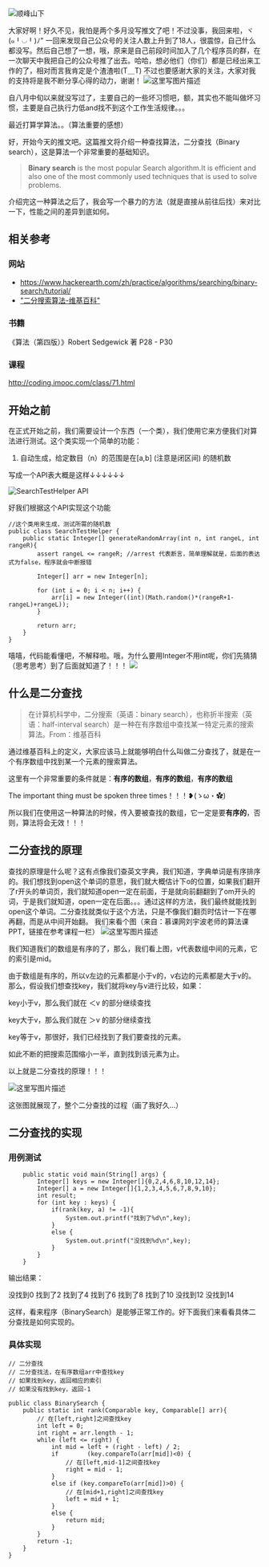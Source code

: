 ![顺峰山下](http://img.blog.csdn.net/20171019214104434?watermark/2/text/aHR0cDovL2Jsb2cuY3Nkbi5uZXQveWFuY29tMjAxNg==/font/5a6L5L2T/fontsize/400/fill/I0JBQkFCMA==/dissolve/70/gravity/SouthEast)

 大家好啊！好久不见，我怕是两个多月没写推文了吧！不过没事，我回来啦，ヾ(๑╹◡╹)ﾉ"
 一回来发现自己公众号的关注人数上升到了18人，很震惊，自己什么都没写。然后自己想了一想，哦，原来是自己前段时间加入了几个程序员的群，在一次聊天中我把自己的公众号推了出去。哈哈，想必他们（你们）都是已经出来工作的了，相对而言我肯定是个渣渣啦(T＿T) 不过也要感谢大家的关注，大家对我的支持将是我不断分享心得的动力，谢谢！
 ![这里写图片描述](http://img.blog.csdn.net/20171019220418772?watermark/2/text/aHR0cDovL2Jsb2cuY3Nkbi5uZXQveWFuY29tMjAxNg==/font/5a6L5L2T/fontsize/400/fill/I0JBQkFCMA==/dissolve/70/gravity/SouthEast)

 自八月中旬以来就没写过了，主要自己的一些坏习惯吧，额，其实也不能叫做坏习惯，主要是自己执行力低and找不到这个工作生活规律。。。

 最近打算学算法。。（算法重要的感想）

 好，开始今天的推文吧。这篇推文将介绍一种查找算法，二分查找（Binary search），这是算法一个非常重要的基础知识。


> **Binary search** is the most popular Search algorithm.It is efficient and also one of the most commonly used techniques that is used to solve problems.

 介绍完这一种算法之后了，我会写一个暴力的方法（就是直接从前往后找）来对比一下，性能之间的差异到底如何。

## 相关参考

### 网站


 - https://www.hackerearth.com/zh/practice/algorithms/searching/binary-search/tutorial/
 - ["二分搜索算法-维基百科"](https://zh.wikipedia.org/wiki/%E4%BA%8C%E5%88%86%E6%90%9C%E7%B4%A2%E7%AE%97%E6%B3%95 )

### 书籍
《算法（第四版）》Robert Sedgewick 著 P28 - P30

### 课程
 http://coding.imooc.com/class/71.html

## 开始之前
 在正式开始之前，我们需要设计一个东西（一个类），我们使用它来方便我们对算法进行测试。这个类实现一个简单的功能：

 1. 自动生成，给定数目（n）的范围是在[a,b] (注意是闭区间) 的随机数

 写成一个API表大概是这样↓↓↓↓↓↓

![SearchTestHelper API](http://img.blog.csdn.net/20171020194722788?watermark/2/text/aHR0cDovL2Jsb2cuY3Nkbi5uZXQveWFuY29tMjAxNg==/font/5a6L5L2T/fontsize/400/fill/I0JBQkFCMA==/dissolve/70/gravity/SouthEast)

 好我们根据这个API实现这个功能

```
//这个类用来生成，测试所需的随机数
public class SearchTestHelper {
    public static Integer[] generateRandomArray(int n, int rangeL, int rangeR){
        assert rangeL <= rangeR; //arrest 代表断言，简单理解就是，后面的表达式为false，程序就会中断报错

        Integer[] arr = new Integer[n];

        for (int i = 0; i < n; i++) {
            arr[i] = new Integer((int)(Math.random()*(rangeR+1-rangeL)+rangeL));
        }

        return arr;
    }
}
```

 嘻嘻，代码能看懂吧，不解释啦。哦，为什么要用Integer不用int呢，你们先猜猜（思考思考）到了后面就知道了！！！
![](http://img.blog.csdn.net/20171020195355245?watermark/2/text/aHR0cDovL2Jsb2cuY3Nkbi5uZXQveWFuY29tMjAxNg==/font/5a6L5L2T/fontsize/400/fill/I0JBQkFCMA==/dissolve/70/gravity/SouthEast)

## 什么是二分查找

> 在计算机科学中，二分搜索（英语：binary search），也称折半搜索（英语：half-interval search）是一种在有序数组中查找某一特定元素的搜索算法。From：维基百科

 通过维基百科上的定义，大家应该马上就能够明白什么叫做二分查找了，就是在一个有序数组中找到某一个元素的搜索算法。

 这里有一个非常重要的条件就是：**有序的数组**，**有序的数组**，**有序的数组**

 The important thing must  be spoken three times！！！❥(ゝω・✿ฺ)

 所以我们在使用这一种算法的时候，传入要被查找的数组，它一定是要**有序的**，否则，算法将会无效！！！

## 二分查找的原理
 查找的原理是什么呢？这有点像我们查英文字典，我们知道，字典单词是有序排序的。我们想找到open这个单词的意思，我们就大概估计下o的位置，如果我们翻开了r开头的单词页，我们就知道open一定在前面，于是就向前翻翻到了om开头的词，于是我们就知道，open一定在后面。。。通过这样的方法，我们最终就能找到open这个单词。二分查找就类似于这个方法，只是不像我们翻页时估计一下在哪再翻，而是从中间开始翻。
 我们来看个图（来自：慕课网刘宇波老师的算法课PPT，链接在参考课程一栏）
![这里写图片描述](http://img.blog.csdn.net/20171020220737382?watermark/2/text/aHR0cDovL2Jsb2cuY3Nkbi5uZXQveWFuY29tMjAxNg==/font/5a6L5L2T/fontsize/400/fill/I0JBQkFCMA==/dissolve/70/gravity/SouthEast)

 我们知道我们的数组是有序的了，那么，我们看上图，v代表数组中间的元素，它的索引是mid。
 
 由于数组是有序的，所以v左边的元素都是小于v的，v右边的元素都是大于v的。那么，假设我们想查找key，我们就将key与v进行比较，如果：
 
 key小于v，那么我们就在 ＜v 的部分继续查找
 
 key大于v，那么我们就在 ＞v 的部分继续查找
 
 key等于v，那很好，我们已经找到了我们要查找的元素。
 
 如此不断的把搜索范围缩小一半，直到找到该元素为止。
 
 以上就是二分查找的原理！！！

 ![这里写图片描述](http://img.blog.csdn.net/20171020225057533?watermark/2/text/aHR0cDovL2Jsb2cuY3Nkbi5uZXQveWFuY29tMjAxNg==/font/5a6L5L2T/fontsize/400/fill/I0JBQkFCMA==/dissolve/70/gravity/SouthEast)

 这张图就展现了，整个二分查找的过程（画了我好久...）

## 二分查找的实现

### 用例测试

```
    public static void main(String[] args) {
        Integer[] keys = new Integer[]{0,2,4,6,8,10,12,14};
        Integer[] a = new Integer[]{1,2,3,4,5,6,7,8,9,10};
        int result;
        for (int key : keys) {
            if(rank(key, a) != -1){
                System.out.printf("找到了%d\n",key);
            }
            else {
                System.out.printf("没找到%d\n",key);
            }
        }
    }
```

 输出结果：

没找到0
找到了2
找到了4
找到了6
找到了8
找到了10
没找到12
没找到14

 这样，看来程序（BinarySearch）是能够正常工作的。好下面我们来看看具体二分查找是如何实现的。
### 具体实现

```
// 二分查找
// 二分查找法，在有序数组arr中查找key
// 如果找到key，返回相应的索引
// 如果没有找到key，返回-1

public class BinarySearch {
    public static int rank(Comparable key, Comparable[] arr){
        // 在[left,right]之间查找key
        int left = 0;
        int right = arr.length - 1;
        while (left <= right) {
            int mid = left + (right - left) / 2;
            if        (key.compareTo(arr[mid])<0) {
                // 在[left,mid-1]之间查找key
                right = mid - 1;
            }
            else if (key.compareTo(arr[mid])>0) {
                // 在[mid+1,right]之间查找key
                left = mid + 1;
            }
            else {
                return mid;
            }
        }
        return -1;
    }
}
```
